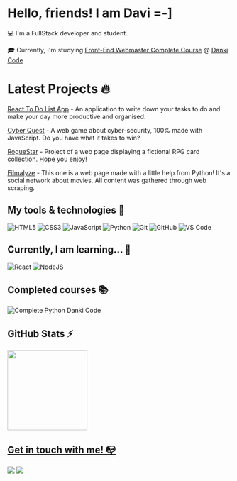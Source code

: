 # Hello, friends! I am Davi =-]

💻 I'm a FullStack developer and student.

🎓 Currently, I'm studying [Front-End Webmaster Complete Course](https://cursos.dankicode.com/campus/curso-front-end-completo) @ [Danki Code](https://cursos.dankicode.com)

# Latest Projects 🔥

[React To Do List App](https://react-to-do-ashen.vercel.app) - An application to write down your tasks to do and make your day more productive and organised.

[Cyber Quest](https://johnnyw23.github.io/cyber-quest) - A web game about cyber-security, 100% made with JavaScript. Do you have what it takes to win?

[RogueStar](https://johnnyw23.github.io/card-collection) - Project of a web page displaying a fictional RPG card collection. Hope you enjoy!

[Filmalyze](https://johnnyw23.github.io/web-scraping-filmalyze) - This one is a web page made with a little help from Python! It's a social network about movies. All content was gathered through web scraping.

## My tools & technologies 🔧

![HTML5](https://img.shields.io/badge/html5-%23E34F26.svg?style=for-the-badge&logo=html5&logoColor=white)
![CSS3](https://img.shields.io/badge/css3-%231572B6.svg?style=for-the-badge&logo=css3&logoColor=white)
![JavaScript](https://img.shields.io/badge/javascript-%23323330.svg?style=for-the-badge&logo=javascript&logoColor=%23F7DF1E)
![Python](https://img.shields.io/badge/python-3670A0?style=for-the-badge&logo=python&logoColor=ffdd54)
![Git](https://img.shields.io/badge/git-%23F05033.svg?style=for-the-badge&logo=git&logoColor=white)
![GitHub](https://img.shields.io/badge/github-%23121011.svg?style=for-the-badge&logo=github&logoColor=white)
![VS Code](https://img.shields.io/badge/VS%20Code-0078d7.svg?style=for-the-badge&logo=visual-studio-code&logoColor=white)

## Currently, I am learning... 🧩

![React](https://img.shields.io/badge/react-%2320232a.svg?style=for-the-badge&logo=react&logoColor=%2361DAFB)
![NodeJS](https://img.shields.io/badge/node.js-6DA55F?style=for-the-badge&logo=node.js&logoColor=white)

## Completed courses 📚

![Complete Python Danki Code](https://img.shields.io/badge/Danki_Code-black?style=for-the-badge&logo=python&logoColor=ffdd54&label=Complete%20Python&labelColor=%2319272E&color=2A1E47&link=https%3A%2F%2Fcursos.dankicode.com%2Fcampus%2Fcurso-python-completo%2F
)

## GitHub Stats ⚡
<div>
<a href="https://github.com/JohnnyW23">
<img height="180em" src="https://github-readme-stats.vercel.app/api/top-langs/?username=JohnnyW23&layout=compact&langs_count=7&theme=dracula"/>
</div>

## Get in touch with me! 📭
<div>
<a href=https://www.instagram.com/johnny.nascimento23/ target="_blank"><img src="https://img.shields.io/badge/-Instagram-%23E4405F?style=for-the-badge&logo=instagram&logoColor=white" target="_blank"></a>
<a href=https://www.linkedin.com/in/davinasc/ target="_blank"><img src="https://img.shields.io/badge/-LinkedIn-%230077B5?style=for-the-badge&logo=linkedin&logoColor=white" target="_blank"></a>   
</div>

<!--
**JohnnyW23/JohnnyW23** is a ✨ _special_ ✨ repository because its `README.md` (this file) appears on your GitHub profile.

Here are some ideas to get you started:

- 🔭 I’m currently working on ...
- 🌱 I’m currently learning ...
- 👯 I’m looking to collaborate on ...
- 🤔 I’m looking for help with ...
- 💬 Ask me about ...
- 📫 How to reach me: ...
- 😄 Pronouns: ...
- ⚡ Fun fact: ...
-->
